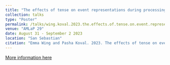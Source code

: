 ```yaml
---
title: "The effects of tense on event representations during processing"
collection: talks
type: "Poster"
permalink: /talks/wing.koval.2023.the.effects.of.tense.on.event.representations.during.processing
venue: "AMLaP 29"
date: August 31 - September 2 2023
location: "San Sebastian"
citation: "Emma Wing and Pasha Koval. 2023. The effects of tense on event representations during processing (Poster). AMLaP 29. San Sebastian. August 31 - September 2."
---
```


[More information here](url)
